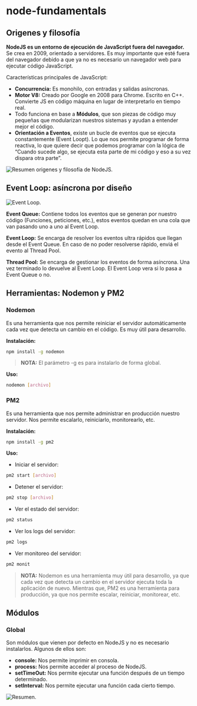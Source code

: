 # node-fundamentals

## Origenes y filosofía

**NodeJS es un entorno de ejecución de JavaScript fuera del navegador.** Se crea en 2009, orientado a servidores. Es muy importante que esté fuera del navegador debido a que ya no es necesario un navegador web para ejecutar código JavaScript.

Características principales de JavaScript:

- **Concurrencia:** Es monohilo, con entradas y salidas asíncronas.
- **Motor V8:** Creado por Google en 2008 para Chrome. Escrito en C++. Convierte JS en código máquina en lugar de interpretarlo en tiempo real.
- Todo funciona en base a **Módulos**, que son piezas de código muy pequeñas que modularizan nuestros sistemas y ayudan a entender mejor el código.
- **Orientación a Eventos**, existe un bucle de eventos que se ejecuta constantemente (Event Loopt). Lo que nos permite programar de forma reactiva, lo que quiere decir que podemos programar con la lógica de “Cuando sucede algo, se ejecuta esta parte de mi código y eso a su vez dispara otra parte”.

![Resumen origenes y filosofía de NodeJS.](https://static.platzi.com/media/user_upload/nodeJSAndres-afee6d9c-36ee-40b2-9fd1-918042b72172.jpg)

## Event Loop: asíncrona por diseño

![Event Loop.](https://i.ibb.co/j42621b/event-loop.png)

**Event Queue:** Contiene todos los eventos que se generan por nuestro código (Funciones, peticiones, etc.), estos eventos quedan en una cola que van pasando uno a uno al Event Loop.

**Event Loop:** Se encarga de resolver los eventos ultra rápidos que llegan desde el Event Queue. En caso de no poder resolverse rápido, enviá el evento al Thread Pool.

**Thread Pool:** Se encarga de gestionar los eventos de forma asíncrona. Una vez terminado lo devuelve al Event Loop. El Event Loop vera si lo pasa a Event Queue o no.

## Herramientas: Nodemon y PM2

### Nodemon

Es una herramienta que nos permite reiniciar el servidor automáticamente cada vez que detecta un cambio en el código. Es muy útil para desarrollo.

**Instalación:**

```bash
npm install -g nodemon
```

> **NOTA:** El parámetro -g es para instalarlo de forma global.

**Uso:**

```bash
nodemon [archivo]
```

### PM2

Es una herramienta que nos permite administrar en producción nuestro servidor. Nos permite escalarlo, reiniciarlo, monitorearlo, etc.

**Instalación:**

```bash
npm install -g pm2
```

**Uso:**

- Iniciar el servidor:

```bash
pm2 start [archivo]
```

- Detener el servidor:

```bash
pm2 stop [archivo]
```

- Ver el estado del servidor:

```bash
pm2 status
```

- Ver los logs del servidor:

```bash
pm2 logs
```

- Ver monitoreo del servidor:

```bash
pm2 monit
```

> **NOTA:** Nodemon es una herramienta muy útil para desarrollo, ya que cada vez que detecta un cambio en el servidor ejecuta toda la aplicación de nuevo. Mientras que, PM2 es una herramienta para producción, ya que nos permite escalar, reiniciar, monitorear, etc.

## Módulos

### Global

Son módulos que vienen por defecto en NodeJS y no es necesario instalarlos. Algunos de ellos son:

- **console:** Nos permite imprimir en consola.
- **process:** Nos permite acceder al proceso de NodeJS.
- **setTimeOut:** Nos permite ejecutar una función después de un tiempo determinado.
- **setInterval:** Nos permite ejecutar una función cada cierto tiempo.

![Resumen.](https://static.platzi.com/media/user_upload/global-fa55c760-fa57-43f2-a670-a86345c49c42.jpg)
